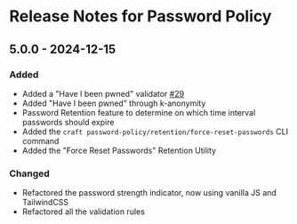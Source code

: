 # Release Notes for Password Policy

## 5.0.0 - 2024-12-15
### Added
- Added a "Have I been pwned" validator [#29](https://github.com/craftpulse/craft-password-policy/issues/29)
- Added "Have I been pwned" through k-anonymity
- Password Retention feature to determine on which time interval passwords should expire
- Added the `craft password-policy/retention/force-reset-passwords` CLI command
- Added the "Force Reset Passwords" Retention Utility

### Changed
- Refactored the password strength indicator, now using vanilla JS and TailwindCSS
- Refactored all the validation rules

